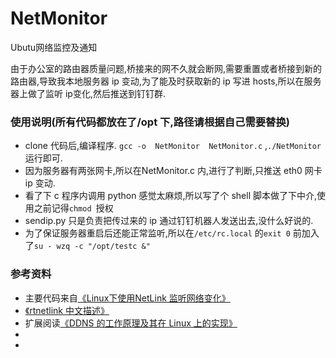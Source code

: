 # NetMonitor
Ubutu网络监控及通知

由于办公室的路由器质量问题,桥接来的网不久就会断网,需要重置或者桥接到新的路由器,导致我本地服务器 ip 变动,为了能及时获取新的 ip 写进 hosts,所以在服务器上做了监听 ip变化,然后推送到钉钉群.

### 使用说明(所有代码都放在了/opt 下,路径请根据自己需要替换)
-  clone 代码后,编译程序. `gcc -o  NetMonitor  NetMonitor.c` ,`./NetMonitor`运行即可.
- 因为服务器有两张网卡,所以在NetMonitor.c 内,进行了判断,只推送 eth0 网卡 ip 变动.
- 看了下 c 程序内调用 python 感觉太麻烦,所以写了个 shell 脚本做了下中介,使用之前记得`chmod `授权
- sendip.py 只是负责把传过来的 ip 通过钉钉机器人发送出去,没什么好说的.
- 为了保证服务器重启后还能正常监听,所以在`/etc/rc.local` 的`exit 0` 前加入了`su - wzq -c "/opt/testc &" `
### 参考资料
- 主要代码来自[《Linux下使用NetLink 监听网络变化》](http://blog.csdn.net/gt945/article/details/45315911)
- [《rtnetlink 中文描述》](http://blog.csdn.net/romainxie/article/details/8300443)
- 扩展阅读[《DDNS 的工作原理及其在 Linux 上的实现》](http://blog.csdn.net/romainxie/article/details/8300443)
-
- 
